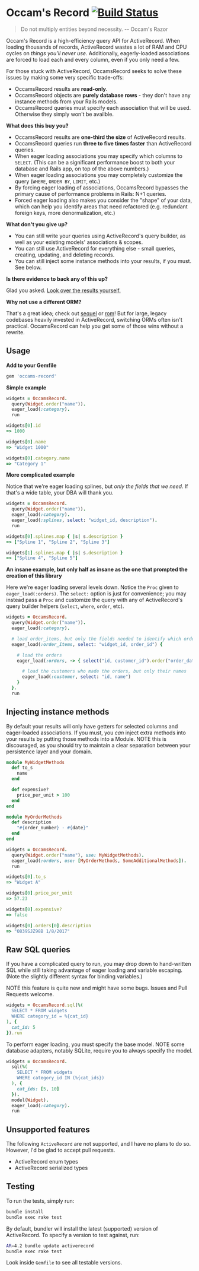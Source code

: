 # Occam's Record [![Build Status](https://travis-ci.org/jhollinger/occams-record.svg?branch=master)](https://travis-ci.org/jhollinger/occams-record)

> Do not multiply entities beyond necessity. -- Occam's Razor

Occam's Record is a high-efficiency query API for ActiveRecord. When loading thousands of records, ActiveRecord wastes a lot of RAM and CPU cycles on *things you'll never use.* Additionally, eagerly-loaded associations are forced to load each and every column, even if you only need a few.

For those stuck with ActiveRecord, OccamsRecord seeks to solve these issues by making some very specific trade-offs:

* OccamsRecord results are **read-only**.
* OccamsRecord objects are **purely database rows** - they don't have any instance methods from your Rails models.
* OccamsRecord queries must specify each association that will be used. Otherwise they simply won't be availble.

**What does this buy you?**

* OccamsRecord results are **one-third the size** of ActiveRecord results.
* OccamsRecord queries run **three to five times faster** than ActiveRecord queries.
* When eager loading associations you may specify which columns to `SELECT`. (This can be a significant performance boost to both your database and Rails app, on top of the above numbers.)
* When eager loading associations you may completely customize the query (`WHERE`, `ORDER BY`, `LIMIT`, etc.)
* By forcing eager loading of associations, OccamsRecord bypasses the primary cause of performance problems in Rails: N+1 queries.
* Forced eager loading also makes you consider the "shape" of your data, which can help you identify areas that need refactored (e.g. redundant foreign keys, more denormalization, etc.)

**What don't you give up?**

* You can still write your queries using ActiveRecord's query builder, as well as your existing models' associations & scopes.
* You can still use ActiveRecord for everything else - small queries, creating, updating, and deleting records.
* You can still inject some instance methods into your results, if you must. See below.

**Is there evidence to back any of this up?**

Glad you asked. [Look over the results yourself.](https://github.com/jhollinger/occams-record/wiki/Measurements)

**Why not use a different ORM?**

That's a great idea; check out [sequel](https://rubygems.org/gems/sequel) or [rom](https://rubygems.org/gems/rom)! But for large, legacy codebases heavily invested in ActiveRecord, switching ORMs often isn't practical. OccamsRecord can help you get some of those wins without a rewrite.

## Usage

**Add to your Gemfile**

```ruby
gem 'occams-record'
```

**Simple example**

```ruby
widgets = OccamsRecord.
  query(Widget.order("name")).
  eager_load(:category).
  run

widgets[0].id
=> 1000

widgets[0].name
=> "Widget 1000"

widgets[0].category.name
=> "Category 1"
```

**More complicated example**

Notice that we're eager loading splines, but *only the fields that we need*. If that's a wide table, your DBA will thank you.

```ruby
widgets = OccamsRecord.
  query(Widget.order("name")).
  eager_load(:category).
  eager_load(:splines, select: "widget_id, description").
  run

widgets[0].splines.map { |s| s.description }
=> ["Spline 1", "Spline 2", "Spline 3"]

widgets[1].splines.map { |s| s.description }
=> ["Spline 4", "Spline 5"]
```

**An insane example, but only half as insane as the one that prompted the creation of this library**

Here we're eager loading several levels down. Notice the `Proc` given to `eager_load(:orders)`. The `select:` option is just for convenience; you may instead pass a `Proc` and customize the query with any of ActiveRecord's query builder helpers (`select`, `where`, `order`, etc).

```ruby
widgets = OccamsRecord.
  query(Widget.order("name")).
  eager_load(:category).

  # load order_items, but only the fields needed to identify which orders go with which widgets
  eager_load(:order_items, select: "widget_id, order_id") {

    # load the orders
    eager_load(:orders, -> { select("id, customer_id").order("order_date DESC") }) {

      # load the customers who made the orders, but only their names
      eager_load(:customer, select: "id, name")
    }
  }.
  run
```

## Injecting instance methods

By default your results will only have getters for selected columns and eager-loaded associations. If you must, you *can* inject extra methods into your results by putting those methods into a Module. NOTE this is discouraged, as you should try to maintain a clear separation between your persistence layer and your domain.

```ruby
module MyWidgetMethods
  def to_s
    name
  end

  def expensive?
    price_per_unit > 100
  end
end

module MyOrderMethods
  def description
    "#{order_number} - #{date}"
  end
end

widgets = OccamsRecord.
  query(Widget.order("name"), use: MyWidgetMethods).
  eager_load(:orders, use: [MyOrderMethods, SomeAdditionalMethods]).
  run

widgets[0].to_s
=> "Widget A"

widgets[0].price_per_unit
=> 57.23

widgets[0].expensive?
=> false

widgets[0].orders[0].description
=> "O839SJZ98B 1/8/2017"
```

## Raw SQL queries

If you have a complicated query to run, you may drop down to hand-written SQL while still taking advantage of eager loading and variable escaping. (Note the slightly different syntax for binding variables.)

NOTE this feature is quite new and might have some bugs. Issues and Pull Requests welcome.

```ruby
widgets = OccamsRecord.sql(%(
  SELECT * FROM widgets
  WHERE category_id = %{cat_id}
), {
  cat_id: 5
}).run
```

To perform eager loading, you must specify the base model. NOTE some database adapters, notably SQLite, require you to always specify the model.

```ruby
widgets = OccamsRecord.
  sql(%(
    SELECT * FROM widgets
    WHERE category_id IN (%{cat_ids})
  ), {
    cat_ids: [5, 10]
  }).
  model(Widget).
  eager_load(:category).
  run
```

## Unsupported features

The following `ActiveRecord` are not supported, and I have no plans to do so. However, I'd be glad to accept pull requests.

* ActiveRecord enum types
* ActiveRecord serialized types

## Testing

To run the tests, simply run:

```bash
bundle install
bundle exec rake test
```

By default, bundler will install the latest (supported) version of ActiveRecord. To specify a version to test against, run:

```bash
AR=4.2 bundle update activerecord
bundle exec rake test
```

Look inside `Gemfile` to see all testable versions.
